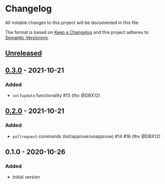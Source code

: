 # Changelog
All notable changes to this project will be documented in this file.

The format is based on [Keep a Changelog](http://keepachangelog.com/en/1.0.0/)
and this project adheres to [Semantic Versioning](http://semver.org/spec/v2.0.0.html).

## [Unreleased]

## [0.3.0] - 2021-10-21
### Added
- `selfupdate` functionality #13 (thx @DBX12)

## [0.2.0] - 2021-10-21
### Added
- `pullrequest` commands (list/approve/unapprove) #14 #16 (thx @DBX12)

## 0.1.0 - 2020-10-26
### Added
- Initial version

[Unreleased]: https://github.com/particleflux/bitbutler/compare/0.3.0...HEAD
[0.3.0]: https://github.com/particleflux/bitbutler/compare/0.2.0..0.3.0
[0.2.0]: https://github.com/particleflux/bitbutler/compare/0.1.0..0.2.0
